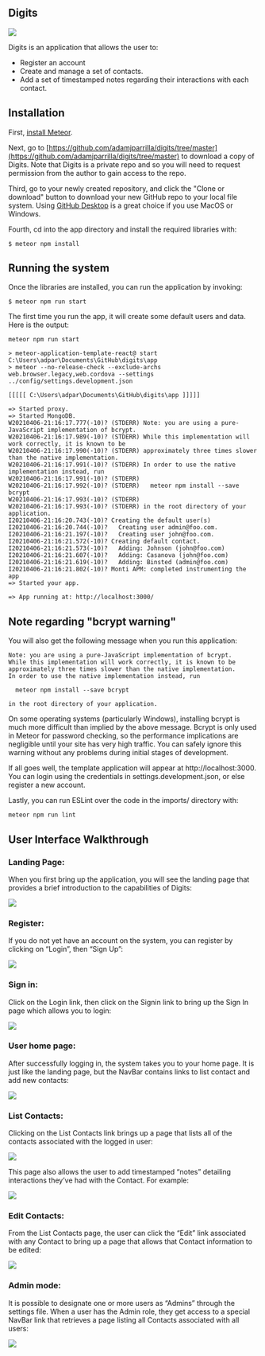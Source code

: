## Digits

<img src="doc/Landing.jpg">

Digits is an application that allows the user to:

  * Register an account
  * Create and manage a set of contacts.
  * Add a set of timestamped notes regarding their interactions with each contact.

## Installation

First, [install Meteor](https://www.meteor.com/install).

Next, go to [https://github.com/adamjparrilla/digits/tree/master](https://github.com/adamjparrilla/digits/tree/master) to download a copy of Digits. Note that Digits is a private repo and so you will need to request permission from the author to gain access to the repo.

Third, go to your newly created repository, and click the "Clone or download" button to download your new GitHub repo to your local file system.  Using [GitHub Desktop](https://desktop.github.com/) is a great choice if you use MacOS or Windows.

Fourth, cd into the app directory and install the required libraries with:

```
$ meteor npm install
```

## Running the system

Once the libraries are installed, you can run the application by invoking:

```
$ meteor npm run start
```

The first time you run the app, it will create some default users and data. Here is the output:

```
meteor npm run start

> meteor-application-template-react@ start C:\Users\adpar\Documents\GitHub\digits\app
> meteor --no-release-check --exclude-archs web.browser.legacy,web.cordova --settings ../config/settings.development.json

[[[[[ C:\Users\adpar\Documents\GitHub\digits\app ]]]]]

=> Started proxy.
=> Started MongoDB.
W20210406-21:16:17.777(-10)? (STDERR) Note: you are using a pure-JavaScript implementation of bcrypt.
W20210406-21:16:17.989(-10)? (STDERR) While this implementation will work correctly, it is known to be
W20210406-21:16:17.990(-10)? (STDERR) approximately three times slower than the native implementation.
W20210406-21:16:17.991(-10)? (STDERR) In order to use the native implementation instead, run
W20210406-21:16:17.991(-10)? (STDERR) 
W20210406-21:16:17.992(-10)? (STDERR)   meteor npm install --save bcrypt
W20210406-21:16:17.993(-10)? (STDERR) 
W20210406-21:16:17.993(-10)? (STDERR) in the root directory of your application.
I20210406-21:16:20.743(-10)? Creating the default user(s)
I20210406-21:16:20.744(-10)?   Creating user admin@foo.com.
I20210406-21:16:21.197(-10)?   Creating user john@foo.com.
I20210406-21:16:21.572(-10)? Creating default contact.
I20210406-21:16:21.573(-10)?   Adding: Johnson (john@foo.com)
I20210406-21:16:21.607(-10)?   Adding: Casanova (john@foo.com)
I20210406-21:16:21.619(-10)?   Adding: Binsted (admin@foo.com)
I20210406-21:16:21.802(-10)? Monti APM: completed instrumenting the app
=> Started your app.

=> App running at: http://localhost:3000/
```


## Note regarding "bcrypt warning"

You will also get the following message when you run this application:

```
Note: you are using a pure-JavaScript implementation of bcrypt.
While this implementation will work correctly, it is known to be
approximately three times slower than the native implementation.
In order to use the native implementation instead, run

  meteor npm install --save bcrypt

in the root directory of your application.
```

On some operating systems (particularly Windows), installing bcrypt is much more difficult than implied by the above message. Bcrypt is only used in Meteor for password checking, so the performance implications are negligible until your site has very high traffic. You can safely ignore this warning without any problems during initial stages of development.

If all goes well, the template application will appear at http://localhost:3000. You can login using the credentials in settings.development.json, or else register a new account.

Lastly, you can run ESLint over the code in the imports/ directory with:

```
meteor npm run lint
```

## User Interface Walkthrough

### Landing Page:

When you first bring up the application, you will see the landing page that provides a brief introduction to the capabilities of Digits:

<img src="doc/Landing.jpg">

### Register:

If you do not yet have an account on the system, you can register by clicking on “Login”, then “Sign Up”:

<img src="doc/Register.jpg">

### Sign in:

Click on the Login link, then click on the Signin link to bring up the Sign In page which allows you to login:

<img src="doc/SignIn.jpg">

### User home page:

After successfully logging in, the system takes you to your home page. It is just like the landing page, but the NavBar contains links to list contact and add new contacts:

<img src="doc/UserHome.jpg">

### List Contacts:

Clicking on the List Contacts link brings up a page that lists all of the contacts associated with the logged in user:

<img src="doc/ListContacts.jpg">

This page also allows the user to add timestamped “notes” detailing interactions they’ve had with the Contact. For example:

<img src="doc/ListContactsNote.jpg">

### Edit Contacts:

From the List Contacts page, the user can click the “Edit” link associated with any Contact to bring up a page that allows that Contact information to be edited:

<img src="doc/EditContact.jpg">

### Admin mode:

It is possible to designate one or more users as “Admins” through the settings file. When a user has the Admin role, they get access to a special NavBar link that retrieves a page listing all Contacts associated with all users:

<img src="doc/Admin.jpg">
